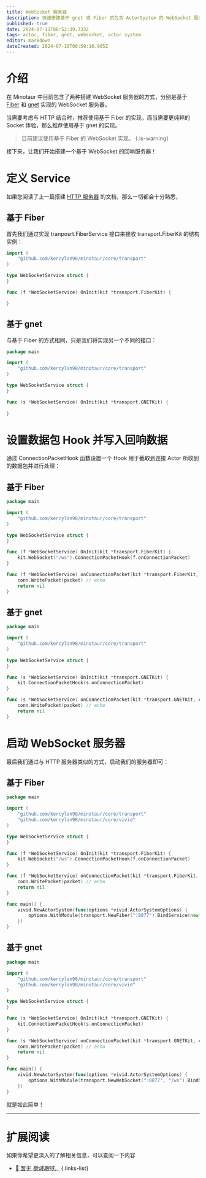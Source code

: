 ```yaml
---
title: WebSocket 服务器
description: 快速搭建基于 gnet 或 Fiber 的包含 ActorSystem 的 WebSocket 服务器
published: true
date: 2024-07-11T06:52:39.733Z
tags: actor, fiber, gnet, websocket, actor system
editor: markdown
dateCreated: 2024-07-10T08:59:10.905Z
---
```


# 介绍
在 Minotaur 中目前包含了两种搭建 WebSocket 服务器的方式，分别是基于 [Fiber](https://gofiber.io) 和 [gnet](https://gnet.host) 实现的 WebSocket 服务器。

当需要考虑与 HTTP 结合时，推荐使用基于 Fiber 的实现，而当需要更纯粹的 Socket 体验，那么推荐使用基于 gnet 的实现。

> 目前建议使用基于 Fiber 的 WebSocket 实现。
{.is-warning}

接下来，让我们开始搭建一个基于 WebSocket 的回响服务器！

# 定义 Service
如果您阅读了上一篇搭建 [HTTP 服务器](/zh/guide/http-server) 的文档，那么一切都会十分熟悉，

## 基于 Fiber
首先我们通过实现 tranposrt.FiberService 接口来接收 transport.FiberKit 的结构实例：

```go
import (
	"github.com/kercylan98/minotaur/core/transport"
)

type WebSocketService struct {
}

func (f *WebSocketService) OnInit(kit *transport.FiberKit) {

}
```

## 基于 gnet
与基于 Fiber 的方式相同，只是我们将实现另一个不同的接口：

```go
package main

import (
	"github.com/kercylan98/minotaur/core/transport"
)

type WebSocketService struct {
}

func (s *WebSocketService) OnInit(kit *transport.GNETKit) {
	
}
```

# 设置数据包 Hook 并写入回响数据
通过 ConnectionPacketHook 函数设置一个 Hook 用于截取到连接 Actor 所收到的数据包并进行处理：

## 基于 Fiber
```go
package main

import (
	"github.com/kercylan98/minotaur/core/transport"
)

type WebSocketService struct {
}

func (f *WebSocketService) OnInit(kit *transport.FiberKit) {
	kit.WebSocket("/ws").ConnectionPacketHook(f.onConnectionPacket)
}

func (f *WebSocketService) onConnectionPacket(kit *transport.FiberKit, ctx *transport.FiberContext, conn *transport.Conn, packet transport.Packet) error {
	conn.WritePacket(packet) // echo
	return nil
}
```

## 基于 gnet
```go
package main

import (
	"github.com/kercylan98/minotaur/core/transport"
)

type WebSocketService struct {
}

func (s *WebSocketService) OnInit(kit *transport.GNETKit) {
	kit.ConnectionPacketHook(s.onConnectionPacket)
}

func (s *WebSocketService) onConnectionPacket(kit *transport.GNETKit, conn *transport.Conn, packet transport.Packet) error {
	conn.WritePacket(packet) // echo
	return nil
}
```

# 启动 WebSocket 服务器
最后我们通过与 HTTP 服务器类似的方式，启动我们的服务器即可：

## 基于 Fiber
```go
package main

import (
	"github.com/kercylan98/minotaur/core/transport"
	"github.com/kercylan98/minotaur/core/vivid"
)

type WebSocketService struct {
}

func (f *WebSocketService) OnInit(kit *transport.FiberKit) {
	kit.WebSocket("/ws").ConnectionPacketHook(f.onConnectionPacket)
}

func (f *WebSocketService) onConnectionPacket(kit *transport.FiberKit, ctx *transport.FiberContext, conn *transport.Conn, packet transport.Packet) error {
	conn.WritePacket(packet) // echo
	return nil
}

func main() {
	vivid.NewActorSystem(func(options *vivid.ActorSystemOptions) {
		options.WithModule(transport.NewFiber(":8877").BindService(new(WebSocketService)))
	})
}
```

## 基于 gnet
```go
package main

import (
	"github.com/kercylan98/minotaur/core/transport"
	"github.com/kercylan98/minotaur/core/vivid"
)

type WebSocketService struct {
}

func (s *WebSocketService) OnInit(kit *transport.GNETKit) {
	kit.ConnectionPacketHook(s.onConnectionPacket)
}

func (s *WebSocketService) onConnectionPacket(kit *transport.GNETKit, conn *transport.Conn, packet transport.Packet) error {
	conn.WritePacket(packet) // echo
	return nil
}

func main() {
	vivid.NewActorSystem(func(options *vivid.ActorSystemOptions) {
		options.WithModule(transport.NewWebSocket(":8877", "/ws").BindService(new(WebSocketService)))
	})
}
```

就是如此简单！

***

# 扩展阅读
如果你希望更深入的了解相关信息，可以查阅一下内容

- [🎈 暂无 *敬请期待。*](#)
{.links-list}